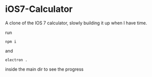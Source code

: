 # iOS7-Calculator
A clone of the IOS 7 calculator, slowly building it up when I have time.

run

`npm i`

and

`electron .`

inside the main dir to see the progress
